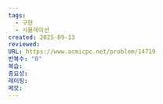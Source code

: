 ```yaml
---
tags:
  - 구현
  - 시뮬레이션
created: 2025-09-13
reviewed:
URL: https://www.acmicpc.net/problem/14719
반복수: "0"
복습:
중요성:
레이팅:
메모:
---
```

